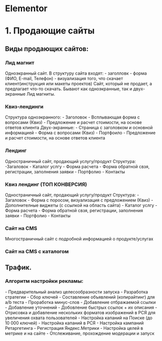 # Elementor
<h1>1. Продающие сайты</h1>
<h2>Виды продающих сайтов:</h2>
<h3>Лид магнит</h3>
Одноэкранный сайт. В структуру сайта входят:
- заголловк
- форма (ФИО, E-mail, Телефон)
- визуализация того, что скачает клиент(инструкция или макеты проектов)
Сайт, который не продает, а предлагает что-то скачать. Бывают как одноэкранные, так и двух-экранные Лид магниты.
<h3>Квиз-лендинги</h3>
Структура одноэкранного:
- Заголовок 
- Всплывающая форма с вопросами (Квиз)
- Предложение и расчет стоимости, на основе ответов клиента
Двух-экранные:
- Страница с заголовком и основной информацией
- Форма с вопросами (Квиз)
- Портфоило 
- Предложение и расчет стоимости, на основе ответов клиента
<h3>Лендинг</h3>
Одностраничный сайт, продающий услугу/продукт
Структура:
-Загаловок
- Каталог услгу
- Форма расчета
- Форма обратной свзя, регистрации, заполнения заявки
- Портфолио
- Контакты
<h3>Квиз лендинг (ТОП КОНВЕРСИЯ)</h3>
Одностраничный сайт, продающий услугу/продукт
Структура:
- Загаловок
- Форма с поросом, визуализация с предложением (Квиз)
- Дополнителные виджеты (с ссылкой на область сайта)
- Каталог услгу
- Форма расчета
- Форма обратной свзя, регистрации, заполнения заявки
- Портфолио
- Контакты
<h3>Сайт на CMS</h3>
Многостраничный сайт с подробной информацией о продукте/услугах
<h3>Сайт на CMS с каталогом</h3>

<h2>Трафик.</h2>
<h3>Алгоритм настройки рекламы:</h3>
- Предварительный анализ целесообразности запуска
- Разработка стратегии
- Сбор ключей
- Составление объявлений (копирайтинг) для a/b теста
- Проработка минус-слов
- Добавление отбражаемой ссылки
- Добавление уточнений
- Добовление быстрых ссылок + их описания
- Отрисовка и добавление нескольких форматов изображений в РСЯ для увеличения охвата пользователей
- Настройка капаний на Поиске (до 10 000 ключей)
- Настройка капаний в РСЯ
- Настройка кампаний Ретаргетинга
- Регистрация Яндекс.Метрики
- Настройка целей в метрике и на сайте
- Отслеживание, прохождение модерации и запуск

